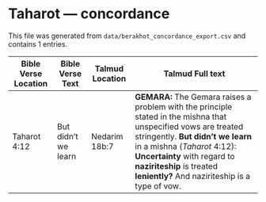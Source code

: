 # Taharot — concordance

This file was generated from `data/berakhot_concordance_export.csv` and contains 1 entries.

| Bible Verse Location | Bible Verse Text | Talmud Location | Talmud Full text |
|---|---|---|---|
| Taharot 4:12 | But didn’t we learn | Nedarim 18b:7 | <strong>GEMARA:</strong> The Gemara raises a problem with the principle stated in the mishna that unspecified vows are treated stringently. <b>But didn’t we learn</b> in a mishna (<i>Taharot</i> 4:12): <b>Uncertainty</b> with regard to <b>naziriteship</b> is treated <b>leniently?</b> And naziriteship is a type of vow. |
